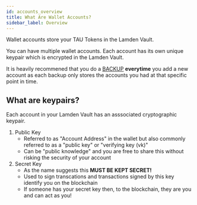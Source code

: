 ```yaml
---
id: accounts_overview
title: What Are Wallet Accounts?
sidebar_label: Overview
---
```


Wallet accounts store your TAU Tokens in the Lamden Vault.

You can have multiple wallet accounts. Each account has its own unique keypair which is encrypted in the Lamden Vault.

It is heavily recommened that you do a <u>[BACKUP](/docs/wallet/backup_overview)</u> **everytime** you add a new account as each backup only stores the accounts you had at that specific point in time.

## What are keypairs?
Each account in your Lamden Vault has an asssociated cryptographic keypair.
1. Public Key 
    - Referred to as "Account Address" in the wallet but also commonly referred to as a "public key" or "verifying key (vk)"
    - Can be "public knowledge" and you are free to share this without risking the security of your account
2. Secret Key
    - As the name suggests this **MUST BE KEPT SECRET!**
    - Used to sign transcations and transactions signed by this key identify you on the blockchain
    - If someone has your secret key then, to the blockchain, they are you and can act as you!